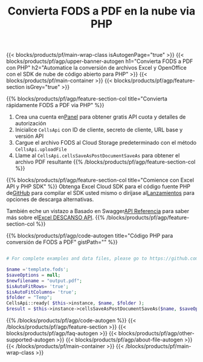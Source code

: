 ﻿---
title:  Convierta FODS a PDF en la nube via PHP
description: Cree, edite o convierta archivos Excel con REST API y Open Source PHP SDK
url: /es/php/conversion/fods-to-pdf/
family: cells
platformtag: php
feature: conversion
informat: FODS
outformat: PDF
platform: PHP
otherformats: DIF XPS XLT HTML TXT MHTML PDF CSV TSV XLTM XLSB XML XLTX ODS SVG TIFF 
---
{{< blocks/products/pf/main-wrap-class isAutogenPage="true" >}}
{{< blocks/products/pf/agp/upper-banner-autogen h1="Convierta FODS a PDF con PHP" h2="Automatice la conversión de archivos Excel y OpenOffice con el SDK de nube de código abierto para PHP" >}}
{{< blocks/products/pf/main-container >}}
{{< blocks/products/pf/agp/feature-section isGrey="true" >}}

{{% blocks/products/pf/agp/feature-section-col title="Convierta rápidamente FODS a PDF via PHP" %}}
1.  Crea una cuenta en<a href="https://dashboard.aspose.cloud/">Panel</a> para obtener gratis API cuota y detalles de autorización
1. Inicialice ```CellsApi``` con ID de cliente, secreto de cliente, URL base y versión API
1. Cargue el archivo FODS al Cloud Storage predeterminado con el método ```CellsApi.uploadFile```
1. Llame al ```CellsApi.cellsSaveAsPostDocumentSaveAs``` para obtener el archivo PDF resultante
{{% /blocks/products/pf/agp/feature-section-col %}}

{{% blocks/products/pf/agp/feature-section-col title="Comience con Excel API y PHP SDK" %}}
 Obtenga Excel Cloud SDK para el código fuente PHP de[GitHub](https://github.com/aspose-cells-cloud/aspose-cells-cloud-php) para compilar el SDK usted mismo o diríjase al[Lanzamientos](https://releases.aspose.cloud/) para opciones de descarga alternativas.

 También eche un vistazo a Basado en Swagger[API Referencia](https://apireference.aspose.cloud/cells/) para saber más sobre el[Excel DESCANSO API](https://products.aspose.cloud/cells/curl/).
{{% /blocks/products/pf/agp/feature-section-col %}}

{{% blocks/products/pf/agp/code-autogen title="Código PHP para conversión de FODS a PDF" gistPath="" %}}
```php

# For complete examples and data files, please go to https://github.com/aspose-cells-cloud/aspose-cells-cloud-php

$name ='template.fods';    
$saveOptions = null;
$newfilename = "output.pdf";
$isAutoFitRows= 'true';
$isAutoFitColumns= 'true';
$folder = "Temp";
CellsApi::ready( $this->instance, $name, $folder );
$result = $this->instance->cellsSaveAsPostDocumentSaveAs($name, $saveOptions, $newfilename, $isAutoFitRows, $isAutoFitColumns, $folder);
```
{{% /blocks/products/pf/agp/code-autogen %}}
{{< /blocks/products/pf/agp/feature-section >}}
{{< blocks/products/pf/agp/faq-autogen >}}
{{< blocks/products/pf/agp/other-supported-autogen >}}
{{< blocks/products/pf/agp/about-file-autogen >}}
{{< /blocks/products/pf/main-container >}}
{{< /blocks/products/pf/main-wrap-class >}}